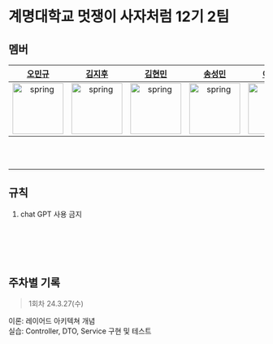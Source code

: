 # 계명대학교 멋쟁이 사자처럼 12기 2팀
  
## 멤버
|[오민규](https://github.com/kormk)|[김지후](https://github.com/jihukimme)|[김현민](https://github.com/baekggum)|[송성민](https://github.com/tjdals4716)|[이시영](https://github.com/krsy0411)|
|:---:|:---:|:---:|:---:|:---:|
|<img src="https://avatars.githubusercontent.com/u/63334787?v=4" alt="spring" width="100" height="100"/>|<img src="https://avatars.githubusercontent.com/u/127816292?v=4" alt="spring" width="100" height="100"/>|<img src="https://avatars.githubusercontent.com/u/49273517?v=4" alt="spring" width="100" height="100"/>|<img src="https://avatars.githubusercontent.com/u/144472331?v=4" alt="spring" width="100" height="100"/>|<img src="https://avatars.githubusercontent.com/u/90031820?v=4" alt="spring" width="100" height="100"/>|

<br><br>

---
## 규칙
1. chat GPT 사용 금지


<br><br>
---
## 주차별 기록

>1회차 24.3.27(수)  

이론: 레이어드 아키텍쳐 개념  
실습: Controller, DTO, Service 구현 및 테스트